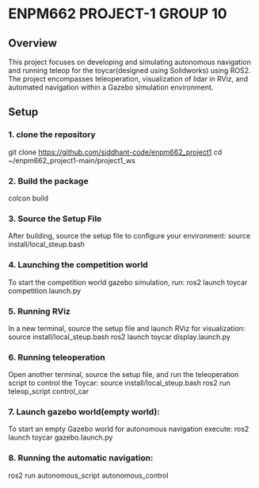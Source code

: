 # ENPM662 PROJECT-1 GROUP 10

## Overview
This project focuses on developing and simulating autonomous navigation and running teleop for the toycar(designed using Solidworks) using ROS2. The project encompasses teleoperation, visualization of lidar in RViz, and automated navigation within a Gazebo simulation environment.

## Setup
### 1. clone the repository
git clone https://github.com/siddhant-code/enpm662_project1
cd ~/enpm662_project1-main/project1_ws

### 2. Build the package
colcon build

### 3. Source the Setup File
After building, source the setup file to configure your environment:
source install/local_steup.bash

### 4. Launching the competition world
To start the competition world gazebo simulation, run:
ros2 launch toycar competition.launch.py

### 5. Running RViz
In a new terminal, source the setup file and launch RViz for visualization:
source install/local_steup.bash
ros2 launch toycar display.launch.py

### 6. Running teleoperation
Open another terminal, source the setup file, and run the teleoperation script to control the Toycar:
source install/local_steup.bash
ros2 run teleop_script control_car

### 7. Launch gazebo world(empty world):
To start an empty Gazebo world for autonomous navigation execute:
ros2 launch toycar gazebo.launch.py 

### 8. Running the automatic navigation:
ros2 run autonomous_script autonomous_control
